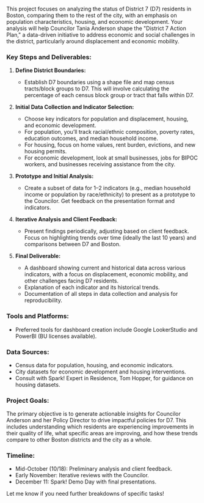 This project focuses on analyzing the status of District 7 (D7) residents in Boston, comparing them to the rest of the city, with an emphasis on population characteristics, housing, and economic development. Your analysis will help Councilor Tania Anderson shape the "District 7 Action Plan," a data-driven initiative to address economic and social challenges in the district, particularly around displacement and economic mobility.

### Key Steps and Deliverables:

1. **Define District Boundaries:**
   - Establish D7 boundaries using a shape file and map census tracts/block groups to D7. This will involve calculating the percentage of each census block group or tract that falls within D7.

2. **Initial Data Collection and Indicator Selection:**
   - Choose key indicators for population and displacement, housing, and economic development.
   - For population, you’ll track racial/ethnic composition, poverty rates, education outcomes, and median household income.
   - For housing, focus on home values, rent burden, evictions, and new housing permits.
   - For economic development, look at small businesses, jobs for BIPOC workers, and businesses receiving assistance from the city.

3. **Prototype and Initial Analysis:**
   - Create a subset of data for 1–2 indicators (e.g., median household income or population by race/ethnicity) to present as a prototype to the Councilor. Get feedback on the presentation format and indicators.

4. **Iterative Analysis and Client Feedback:**
   - Present findings periodically, adjusting based on client feedback. Focus on highlighting trends over time (ideally the last 10 years) and comparisons between D7 and Boston.

5. **Final Deliverable:**
   - A dashboard showing current and historical data across various indicators, with a focus on displacement, economic mobility, and other challenges facing D7 residents.
   - Explanation of each indicator and its historical trends.
   - Documentation of all steps in data collection and analysis for reproducibility.

### Tools and Platforms:
   - Preferred tools for dashboard creation include Google LookerStudio and PowerBI (BU licenses available).
   
### Data Sources:
   - Census data for population, housing, and economic indicators.
   - City datasets for economic development and housing interventions.
   - Consult with Spark! Expert in Residence, Tom Hopper, for guidance on housing datasets.

### Project Goals:
The primary objective is to generate actionable insights for Councilor Anderson and her Policy Director to drive impactful policies for D7. This includes understanding which residents are experiencing improvements in their quality of life, what specific areas are improving, and how these trends compare to other Boston districts and the city as a whole.

### Timeline:
- Mid-October (10/18): Preliminary analysis and client feedback.
- Early November: Iterative reviews with the Councilor.
- December 11: Spark! Demo Day with final presentations.

Let me know if you need further breakdowns of specific tasks!
